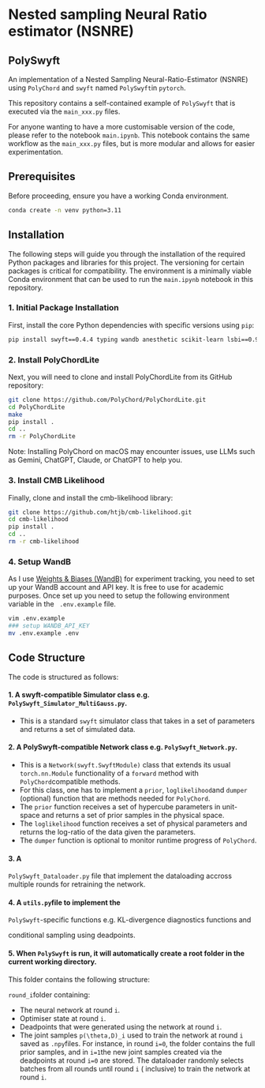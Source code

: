 # Nested sampling Neural Ratio estimator (NSNRE)

## PolySwyft

An implementation of a Nested Sampling Neural-Ratio-Estimator (NSNRE) using ``PolyChord``
and ``swyft`` named ``PolySwyft``in ``pytorch``.

This repository contains a self-contained example of ``PolySwyft`` that is executed via the ``main_xxx.py`` files.

For anyone wanting to have a more customisable version of the code, please refer to the notebook
``main.ipynb``. This notebook contains the same workflow as the ``main_xxx.py`` files, but is more modular and allows
for easier experimentation.

## Prerequisites

Before proceeding, ensure you have a working Conda environment.

```bash
conda create -n venv python=3.11
```

## Installation

The following steps will guide you through the installation of the required Python packages and libraries for this
project. The versioning for certain packages is critical for compatibility.
The environment is a minimally viable Conda environment that can be used to run the ``main.ipynb`` notebook in this
repository.

### 1. Initial Package Installation

First, install the core Python dependencies with specific versions using `pip`:

```bash
pip install swyft==0.4.4 typing wandb anesthetic scikit-learn lsbi==0.9.0 mpi4py cosmopower jupyter notebook numpy==1.26.4 scipy==1.10.1
```

### 2. Install PolyChordLite

Next, you will need to clone and install PolyChordLite from its GitHub repository:

```bash
git clone https://github.com/PolyChord/PolyChordLite.git
cd PolyChordLite
make
pip install .
cd ..
rm -r PolyChordLite
```

Note: Installing PolyChord on macOS may encounter issues, use LLMs such as Gemini, ChatGPT, Claude, or ChatGPT to help
you.

### 3. Install CMB Likelihood

Finally, clone and install the cmb-likelihood library:

```bash
git clone https://github.com/htjb/cmb-likelihood.git
cd cmb-likelihood
pip install .
cd ..
rm -r cmb-likelihood
```

### 4. Setup WandB

As I use [Weights & Biases (WandB)](https://wandb.ai/) for experiment tracking, you need to set up your WandB account
and API key.
It is free to use for academic purposes. Once set up you need to setup the following environment variable in the ``
.env.example`` file.

```bash
vim .env.example
### setup WANDB_API_KEY
mv .env.example .env
```

## Code Structure

The code is structured as follows:

#### 1. A swyft-compatible Simulator class e.g. ``PolySwyft_Simulator_MultiGauss.py``.

- This is a standard ``swyft`` simulator class that takes in a set of parameters and returns a set of simulated data.

#### 2. A PolySwyft-compatible Network class e.g. ``PolySwyft_Network.py``.

- This is a ``Network(swyft.SwyftModule)`` class that extends its usual ``torch.nn.Module`` functionality of a
  ``forward`` method with ``PolyChord``compatible methods.
- For this class, one has to implement a ``prior``, ``loglikelihood``and ``dumper`` (optional) function that are methods
  needed for ``PolyChord``.
- The ``prior`` function receives a set of hypercube parameters in unit-space and returns a set of prior samples in the
  physical space.
- The ``loglikelihood`` function receives a set of physical parameters and returns the log-ratio of the data given the
  parameters.
- The ``dumper`` function is optional to monitor runtime progress of ``PolyChord``.

#### 3. A

``PolySwyft_Dataloader.py`` file that implement the dataloading accross multiple rounds for retraining the network.

#### 4. A ``utils.py``file to implement the

``PolySwyft``-specific functions e.g. KL-divergence diagnostics functions and

conditional sampling using deadpoints.

#### 5. When ``PolySwyft`` is run, it will automatically create a root folder in the current working directory.

This folder contains the following structure:

``round_i``folder containing:

- The neural network at round ``i``.
- Optimiser state at round ``i``.
- Deadpoints that were generated using the network at round ``i``.
- The joint samples ``p(\theta,D)_i`` used to train the network at round ``i`` saved as ``.npy``files. For instance, in
  round ``i=0``, the folder contains the full prior samples, and in ``i=1``the new joint samples created via the
  deadpoints at round ``i=0`` are stored. The dataloader randomly selects batches from all rounds until round ``i`` (
  inclusive)  to train the network at round ``i``.

